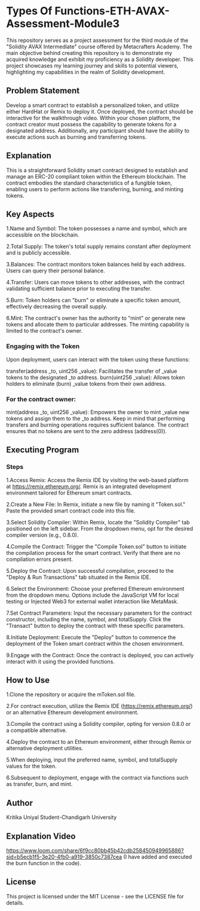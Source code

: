 # Types Of Functions-ETH-AVAX-Assessment-Module3
This repository serves as a project assessment for the third module of the "Solidity AVAX Intermediate" course offered by Metacrafters Academy. The main objective behind creating this repository is to demonstrate my acquired knowledge and exhibit my proficiency as a Solidity developer. This project showcases my learning journey and skills to potential viewers, highlighting my capabilities in the realm of Solidity development.

##  Problem Statement
Develop a smart contract to establish a personalized token, and utilize either HardHat or Remix to deploy it. Once deployed, the contract should be interactive for the walkthrough video. Within your chosen platform, the contract creator must possess the capability to generate tokens for a designated address. Additionally, any participant should have the ability to execute actions such as burning and transferring tokens.

## Explanation
This is a straightforward Solidity smart contract designed to establish and manage an ERC-20 compliant token within the Ethereum blockchain. The contract embodies the standard characteristics of a fungible token, enabling users to perform actions like transferring, burning, and minting tokens.

## Key Aspects
1.Name and Symbol: The token possesses a name and symbol, which are accessible on the blockchain.

2.Total Supply: The token's total supply remains constant after deployment and is publicly accessible.

3.Balances: The contract monitors token balances held by each address. Users can query their personal balance.

4.Transfer: Users can move tokens to other addresses, with the contract validating sufficient balance prior to executing the transfer.

5.Burn: Token holders can "burn" or eliminate a specific token amount, effectively decreasing the overall supply.

6.Mint: The contract's owner has the authority to "mint" or generate new tokens and allocate them to particular addresses. The minting capability is limited to the contract's owner.
### Engaging with the Token
Upon deployment, users can interact with the token using these functions:

transfer(address _to, uint256 _value): Facilitates the transfer of _value tokens to the designated _to address.
burn(uint256 _value): Allows token holders to eliminate (burn) _value tokens from their own address.

### For the contract owner:
mint(address _to, uint256 _value): Empowers the owner to mint _value new tokens and assign them to the _to address. Keep in mind that performing transfers and burning operations requires sufficient balance. The contract ensures that no tokens are sent to the zero address (address(0)).

## Executing Program
### Steps
1.Access Remix: Access the Remix IDE by visiting the web-based platform at https://remix.ethereum.org/. Remix is an integrated development environment tailored for Ethereum smart contracts.

2.Create a New File: In Remix, initiate a new file by naming it "Token.sol." Paste the provided smart contract code into this file.

3.Select Solidity Compiler: Within Remix, locate the "Solidity Compiler" tab positioned on the left sidebar. From the dropdown menu, opt for the desired compiler version (e.g., 0.8.0).

4.Compile the Contract: Trigger the "Compile Token.sol" button to initiate the compilation process for the smart contract. Verify that there are no compilation errors present.

5.Deploy the Contract: Upon successful compilation, proceed to the "Deploy & Run Transactions" tab situated in the Remix IDE.

6.Select the Environment: Choose your preferred Ethereum environment from the dropdown menu. Options include the JavaScript VM for local testing or Injected Web3 for external wallet interaction like MetaMask.

7.Set Contract Parameters: Input the necessary parameters for the contract constructor, including the name, symbol, and totalSupply. Click the "Transact" button to deploy the contract with these specific parameters.

8.Initiate Deployment: Execute the "Deploy" button to commence the deployment of the Token smart contract within the chosen environment.

9.Engage with the Contract: Once the contract is deployed, you can actively interact with it using the provided functions.

## How to Use
1.Clone the repository or acquire the mToken.sol file.

2.For contract execution, utilize the Remix IDE (https://remix.ethereum.org/) or an alternative Ethereum development environment.

3.Compile the contract using a Solidity compiler, opting for version 0.8.0 or a compatible alternative.

4.Deploy the contract to an Ethereum environment, either through Remix or alternative deployment utilities.

5.When deploying, input the preferred name, symbol, and totalSupply values for the token.

6.Subsequent to deployment, engage with the contract via functions such as transfer, burn, and mint.

## Author
Kritika Uniyal
Student-Chandigarh University

## Explanation Video
https://www.loom.com/share/6f9cc80bb45b42cdb258450949965886?sid=b5ecb1f5-3e20-4fb0-a919-3850c7387cea
(I have added and executed the burn function in the code).

## License
This project is licensed under the MIT License - see the LICENSE file for details.



